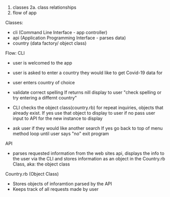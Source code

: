 
1. classes
    2a. class relationships
2. flow of app    

Classes:
- cli (Command Line Interface - app controller)
- api (Application Programming Interface - parses data) 
- country (data factory/ object class) 


Flow:
CLI
- user is welcomed to the app
- user is asked to enter a country they would like to get Covid-19 data for
- user enters country of choice
- validate correct spelling
        If returns nill
        display to user "check spelling or try entering a differnt country"
        
- CLI checks the object class(country.rb) for repeat inquiries, objects that already exist. 
        If yes 
        use that object to display to user 
        if no 
        pass user input to API for the new instance to display   
- ask user if they would like another search
        If yes
        go back to top of menu method 
        loop until user says "no"
        exit program


API
- parses requested information from the web sites api, displays the info to the user via the CLI and stores information as an object in the Country.rb Class, aka: the object class

Country.rb (Object Class)
- Stores objects of inforamtion parsed by the API
- Keeps track of all requests made by user